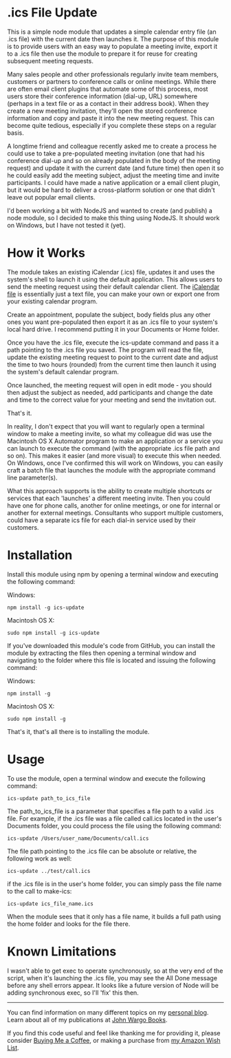 .ics File Update
====================

This is a simple node module that updates a simple calendar entry file (an .ics file) with the current date then launches it. The purpose of this module is to provide users with an easy way to populate a meeting invite, export it to a .ics file then use the module to prepare it for reuse for creating subsequent meeting requests.

Many sales people and other professionals regularly invite team members, customers or partners to conference calls or online meetings. While there are often email client plugins that automate some of this process, most users store their conference information (dial-up, URL) somewhere (perhaps in a text file or as a contact in their address book). When they create a new meeting invitation, they'll open the stored conference information and copy and paste it into the new meeting request. This can become quite tedious, especially if you complete these steps on a regular basis.

A longtime friend and colleague recently asked me to create a process he could use to take a pre-populated meeting invitation (one that had his conference dial-up and so on already populated in the body of the meeting request) and update it with the current date (and future time) then open it so he could easily add the meeting subject, adjust the meeting time and invite participants. I could have made a native application or a email client plugin, but it would be hard to deliver a cross-platform solution or one that didn't leave out popular email clients. 

I'd been working a bit with NodeJS and wanted to create (and publish) a node module, so I decided to make this thing using NodeJS. It should work on Windows, but I have not tested it (yet).

How it Works
====================
The module takes an existing iCalendar (.ics) file, updates it and uses the system's shell to launch it using the default application. This allows users to send the meeting request using their default calendar client. The [iCalendar file](http://en.wikipedia.org/wiki/ICalendar) is essentially just a text file, you can make your own or export one from your existing calendar program. 

Create an appointment, populate the subject, body fields plus any other ones you want pre-populated then export it as an .ics file to your system's local hard drive. I recommend putting it in your Documents or Home folder.

Once you have the .ics file, execute the ics-update command and pass it a path pointing to the .ics file you saved. The program will read the file, update the existing meeting request to point to the current date and adjust the time to two hours (rounded) from the current time then launch it using the system's default calendar program.

Once launched, the meeting request will open in edit mode - you should then adjust the subject as needed, add participants and change the date and time to the correct value for your meeting and send the invitation out. 

That's it.

In reality, I don't expect that you will want to regularly open a terminal window to make a meeting invite, so what my colleague did was use the Macintosh OS X Automator program to make an application or a service you can launch to execute the command (with the appropriate .ics file path and so on). This makes it easier (and more visual) to execute this when needed. On Windows, once I've confirmed this will work on Windows, you can easily craft a batch file that launches the module with the appropriate command line parameter(s).

What this approach supports is the ability to create multiple shortcuts or services that each 'launches' a different meeting invite. Then you could have one for phone calls, another for online meetings, or one for internal or another for external meetings. Consultants who support multiple customers, could have a separate ics file for each dial-in service used by their customers.


Installation
====================
Install this module using npm by opening a terminal window and executing the following command:

Windows:

	npm install -g ics-update

Macintosh OS X:

	sudo npm install -g ics-update

If you've downloaded this module's code from GitHub, you can install the module by extracting the files then opening a terminal window and navigating to the folder where this file is located and issuing the following command:

Windows:

	npm install -g

Macintosh OS X:

	sudo npm install -g

That's it, that's all there is to installing the module.

Usage
====================
To use the module, open a terminal window and execute the following command:

    ics-update path_to_ics_file

The path_to_ics_file is a parameter that specifies a file path to a valid .ics file. For example, if the .ics file was a file called call.ics located in the user's Documents folder, you could process the file using the following command:

    ics-update /Users/user_name/Documents/call.ics
    
The file path pointing to the .ics file can be absolute or relative, the following work as well:

    ics-update ../test/call.ics
    
if the .ics file is in the user's home folder, you can simply pass the file name to the call to make-ics:

    ics-update ics_file_name.ics

When the module sees that it only has a file name, it builds a full path using the home folder and looks for the file there.

Known Limitations
=================
I wasn't able to get exec to operate synchronously, so at the very end of the script, when it's launching the .ics file, you may see the All Done message before any shell errors appear. It looks like a future version of Node will be adding synchronous exec, so I'll 'fix' this then.

***

You can find information on many different topics on my [personal blog](http://www.johnwargo.com). Learn about all of my publications at [John Wargo Books](http://www.johnwargobooks.com).

If you find this code useful and feel like thanking me for providing it, please consider <a href="https://www.buymeacoffee.com/johnwargo" target="_blank">Buying Me a Coffee</a>, or making a purchase from [my Amazon Wish List](https://amzn.com/w/1WI6AAUKPT5P9).
